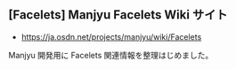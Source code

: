 ## [Facelets] Manjyu Facelets Wiki サイト


 *  https://ja.osdn.net/projects/manjyu/wiki/Facelets


Manjyu 開発用に Facelets 関連情報を整理はじめました。
